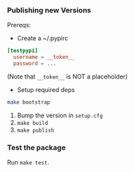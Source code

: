 ### Publishing new Versions

Prereqs:
- Create a ~/.pypirc
```toml
[testpypi]
  username = __token__
  password = ...
```
(Note that `__token__` is NOT a placeholder)

- Setup required deps
```bash
make bootstrap
```

1. Bump the version in `setup.cfg`
2. `make build`
3. `make publish`

### Test the package

Run `make test`.